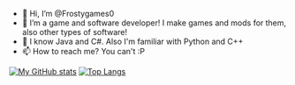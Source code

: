 - 👋 Hi, I’m @Frostygames0
- 👀 I’m a game and software developer! I make games and mods for them, also other types of software!
- 🌱 I know Java and C#. Also I'm familiar with Python and C++
- 📫 How to reach me? You can't :P

[![My GitHub stats](https://github-readme-stats.vercel.app/api?username=frostygames0&hide=contribs,prs,stars&theme=merko)](https://github.com/anuraghazra/github-readme-stats)
[![Top Langs](https://github-readme-stats.vercel.app/api/top-langs/?username=frostygames0&compact=true&theme=merko)](https://github.com/anuraghazra/github-readme-stats)

<!---
Frostygames0/Frostygames0 is a ✨ special ✨ repository because its `README.md` (this file) appears on your GitHub profile.
You can click the Preview link to take a look at your changes.
--->
